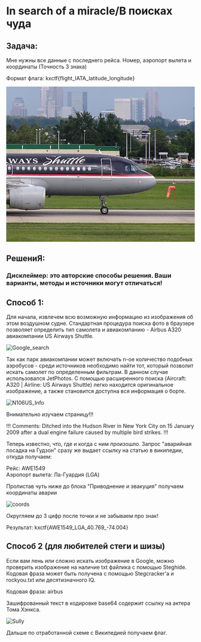 # In search of a miracle/В поисках чудa

## Задача:
Мне нужны все данные c последнего рейса. Номер, аэропорт вылета и координаты (Точность 3 знака)

Формат флага: kxctf{flight_IATA_latitude_longitude}

![Image](aircraft.jpg)

## РешениЯ:
### Дисклеймер: это авторские способы решения. Ваши варианты, методы и источники могут отличаться!
## Способ 1:

Для начала, извлечем всю возможную информацию  из изображения об этом воздушном судне. Стандартная процедура поиска фото в браузере позволяет определить тип самолета и авиакомпанию - 
Airbus A320 авиакомпании US Airways Shuttle. 

![Google_search](https://github.com/gavrigd/KibHack/assets/122211306/770c773a-83f8-4579-8d38-05f27ffbe8f9)


Так как парк авиакомпании может включать n-ое количество подобных аэробусов - среди источников необходимо найти тот, который позволит искать самолет по определенным фильтрам. 
В данном случае использовался JetPhotos. С помощью расширенного 
поиска (Aircraft: A320 | Airline:  US Airways Shuttle) легко находится оригинальное изображение, а также становится доступна вся информация о борте. 


![N106US_Info](https://github.com/gavrigd/KibHack/assets/122211306/3e0a4275-03c3-4ee2-a7c2-1b87573d98e9)


Внимательно изучаем страницу!!!


!!! Comments: Ditched into the Hudson River in New York City on 15 January 2009 after a dual engine failure caused by multiple bird strikes. !!!


Теперь известно, что, где и когда с ним произошло. Запрос "аварийная посадка на Гудзон" сразу же выдает ссылку на статью в википедии, откуда получаем:

Рейс: AWE1549<br />
Аэропорт вылета: Ла-Гуардия (LGA)

Пролистав чуть ниже до блока "Приводнение и эвакуция" получаем координаты аварии


![coords](https://github.com/gavrigd/KibHack/assets/122211306/e4e70a88-ef5d-45c5-a31d-8704aa5c01d3)


Округляем до 3 цифр после точки и не забываем про знак!

Результат: kxctf{AWE1549_LGA_40.769_-74.004}


## Способ 2 (для любителей стеги и шизы)


Если вам лень или сложно искать изображение в Google, можно проверить изображение на наличие txt файлика с помощью Steghide. Кодовая фраза может быть получена с помощью Stegcracker'а и rockyou.txt или десятизначного IQ.

Кодовая фраза: airbus

Зашифрованный текст в кодировке base64 содержит ссылку на актера Тома Хэнкса. 

![Sully](https://github.com/gavrigd/KibHack/assets/122211306/c7e52e45-2fd0-4ec9-b703-c2c9556aeeb3)


Дальше по отработанной схеме с Википедией получаем флаг.

